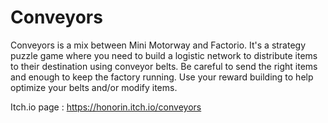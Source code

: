 # Conveyors

Conveyors is a mix between Mini Motorway and Factorio.
It's a strategy puzzle game where you need to build a logistic network to distribute items to their destination using conveyor belts.
Be careful to send the right items and enough to keep the factory running.
Use your reward building to help optimize your belts and/or modify items.

Itch.io page : https://honorin.itch.io/conveyors 
